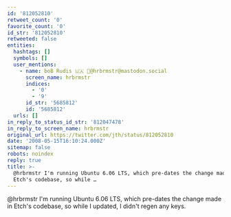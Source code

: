 ```yaml
---
id: '812052810'
retweet_count: '0'
favorite_count: '0'
id_str: '812052810'
retweeted: false
entities:
  hashtags: []
  symbols: []
  user_mentions:
    - name: boB Rudis 🇺🇦 🐘@hrbrmstr@mastodon.social
      screen_name: hrbrmstr
      indices:
        - '0'
        - '9'
      id_str: '5685812'
      id: '5685812'
  urls: []
in_reply_to_status_id_str: '812047478'
in_reply_to_screen_name: hrbrmstr
original_url: https://twitter.com/jth/status/812052810
date: '2008-05-15T16:10:24.000Z'
sitemap: false
robots: noindex
reply: true
title: >-
  @hrbrmstr I'm running Ubuntu 6.06 LTS, which pre-dates the change made in
  Etch's codebase, so while …
---
```


@hrbrmstr I'm running Ubuntu 6.06 LTS, which pre-dates the change made in Etch's codebase, so while I updated, I didn't regen any keys.